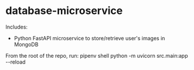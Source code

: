# database-microservice
Includes:
- Python FastAPI microservice to store/retrieve user's images in MongoDB

From the root of the repo, run:
pipenv shell
python -m uvicorn src.main:app --reload
